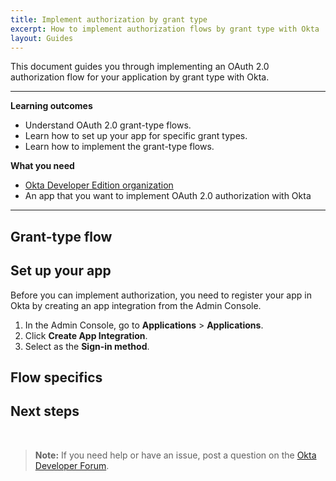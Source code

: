 ```yaml
---
title: Implement authorization by grant type
excerpt: How to implement authorization flows by grant type with Okta
layout: Guides
---
```


<StackSelector />

This document guides you through implementing an OAuth 2.0 authorization flow for your application by grant type with Okta.

---

**Learning outcomes**

* Understand OAuth 2.0 grant-type flows.
* Learn how to set up your app for specific grant types.
* Learn how to implement the grant-type flows.

**What you need**

* [Okta Developer Edition organization](https://developer.okta.com/signup)
* An app that you want to implement OAuth 2.0 authorization with Okta

<ApiAmProdWarning />

<StackSnippet snippet="nut-facts-samplecode" />

---

<StackSnippet snippet="overview" />

## Grant-type flow

<StackSnippet snippet="flow-diagram"/>

<StackSnippet snippet="configuration"/>

## Set up your app

Before you can implement authorization, you need to register your app in Okta by creating an app integration from the Admin Console.

1. In the Admin Console, go to **Applications** > **Applications**.
2. Click **Create App Integration**.
3. Select **<StackSnippet snippet="sign-in-method" inline />** as the **Sign-in method**.

<StackSnippet snippet="setup-app" />

<StackSnippet snippet="install-sdk" />

## Flow specifics

<StackSnippet snippet="use-flow" />

<StackSnippet snippet="examples" />

## Next steps

<StackSnippet snippet="nextsteps" />

<br>

> **Note:** If you need help or have an issue, post a question on the [Okta Developer Forum](https://devforum.okta.com).
